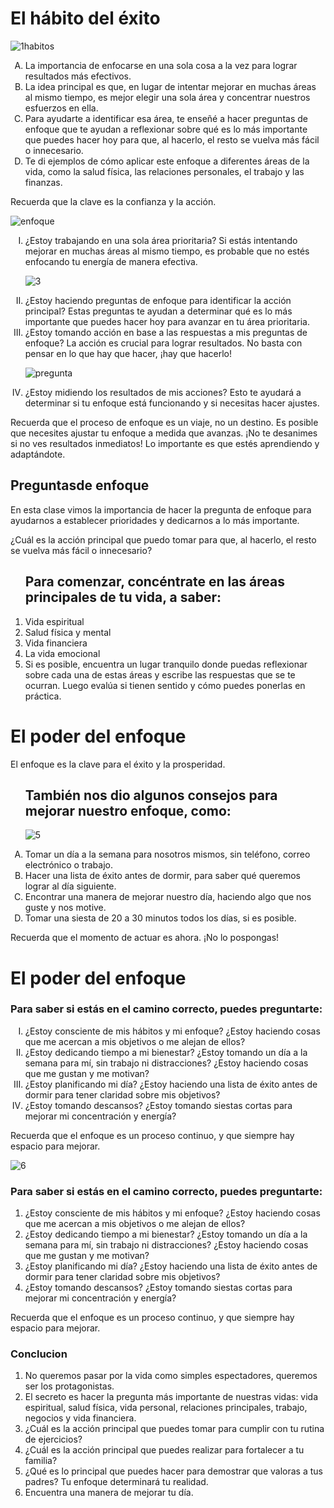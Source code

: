 <h1>El hábito del éxito </h1>

![1habitos](https://github.com/user-attachments/assets/67500985-52ba-4ccc-9a88-b1d3e55647cf)

<ol type='A'>
<li>La importancia de enfocarse en una sola cosa a la vez para lograr resultados más efectivos.</li> 
<li>La idea principal es que, en lugar de intentar mejorar en muchas áreas al mismo tiempo, es mejor elegir una sola área y concentrar nuestros esfuerzos en ella.</li>
<li>Para ayudarte a identificar esa área, te enseñé a hacer preguntas de enfoque que te ayudan a reflexionar sobre qué es lo más importante que puedes hacer hoy para que, al hacerlo, el resto se vuelva más fácil o innecesario.</li>
<li>Te di ejemplos de cómo aplicar este enfoque a diferentes áreas de la vida, como la salud física, las relaciones personales, el trabajo y las finanzas.</li>
</ol>
<p>Recuerda que la clave es la confianza y la acción.</p>

![enfoque](https://github.com/user-attachments/assets/310eaa66-bca5-4815-8041-beffa9a7d2ce)

<ol type='I'>

<li>¿Estoy trabajando en una sola área prioritaria? Si estás intentando mejorar en muchas áreas al mismo tiempo, es probable que no estés enfocando tu energía de manera efectiva.</li>

![3](https://github.com/user-attachments/assets/459486b0-c3ab-49a7-973d-0875076ac724)


<li>¿Estoy haciendo preguntas de enfoque para identificar la acción principal? Estas preguntas te ayudan a determinar qué es lo más importante que puedes hacer hoy para avanzar en tu área prioritaria.</li>
<li>¿Estoy tomando acción en base a las respuestas a mis preguntas de enfoque? La acción es crucial para lograr resultados. No basta con pensar en lo que hay que hacer, ¡hay que hacerlo!</li>

![pregunta](https://github.com/user-attachments/assets/36fe09fa-76ae-4333-8474-a2873a09c716)

<li>¿Estoy midiendo los resultados de mis acciones? Esto te ayudará a determinar si tu enfoque está funcionando y si necesitas hacer ajustes.</li>
</ol>
<p>Recuerda que el proceso de enfoque es un viaje, no un destino. Es posible que necesites ajustar tu enfoque a medida que avanzas. ¡No te desanimes si no ves resultados inmediatos! Lo importante es que estés aprendiendo y adaptándote.</p>

<h2>Preguntasde enfoque</h2>

<p>En esta clase vimos la importancia de hacer la pregunta de enfoque para ayudarnos a establecer prioridades y dedicarnos a lo más importante.

¿Cuál es la acción principal que puedo tomar para que, al hacerlo, el resto se vuelva más fácil o innecesario?</p>

<ol >
 <h2>Para comenzar, concéntrate en las áreas principales de tu vida, a saber:</h2>

<li>Vida espiritual</li>
<li>Salud física y mental</li>
<li>Vida financiera</li>
<li>La vida emocional</li>
<li>Si es posible, encuentra un lugar tranquilo donde puedas reflexionar sobre cada una de estas áreas y escribe las respuestas que se te ocurran. Luego evalúa si tienen sentido y cómo puedes ponerlas en práctica.</li>
</ol>

<h1>El poder del enfoque</h1>
<p>El enfoque es la clave para el éxito y la prosperidad.</p>

<ol type='A'>
<h2>También nos dio algunos consejos para mejorar nuestro enfoque, como:</h2>

![5](https://github.com/user-attachments/assets/771e328d-2aaf-482c-a6d4-58e0e11ce99c)


<li>Tomar un día a la semana para nosotros mismos, sin teléfono, correo electrónico o trabajo.</li>
<li>Hacer una lista de éxito antes de dormir, para saber qué queremos lograr al día siguiente.</li>
<li>Encontrar una manera de mejorar nuestro día, haciendo algo que nos guste y nos motive.</li>
<li>Tomar una siesta de 20 a 30 minutos todos los días, si es posible.</li>
</ol>
<p>Recuerda que el momento de actuar es ahora. ¡No lo pospongas!</p>

 <h1> El poder del enfoque</h1>

<h3> Para saber si estás en el camino correcto, puedes preguntarte:</h3>
<ol type='I'>

<li>¿Estoy consciente de mis hábitos y mi enfoque? ¿Estoy haciendo cosas que me acercan a mis objetivos o me alejan de ellos?</li>
<li>¿Estoy dedicando tiempo a mi bienestar? ¿Estoy tomando un día a la semana para mí, sin trabajo ni distracciones? ¿Estoy haciendo cosas que me gustan y me motivan?</li>
<li>¿Estoy planificando mi día? ¿Estoy haciendo una lista de éxito antes de dormir para tener claridad sobre mis objetivos?</li>
<li>¿Estoy tomando descansos? ¿Estoy tomando siestas cortas para mejorar mi concentración y energía?</li>
</ol>
<p>Recuerda que el enfoque es un proceso continuo, y que siempre hay espacio para mejorar.</p>

![6](https://github.com/user-attachments/assets/91044c59-54df-4db8-aecf-7dadea84921e)

<h3> Para saber si estás en el camino correcto, puedes preguntarte:</h3>
<ol >

<li>¿Estoy consciente de mis hábitos y mi enfoque? ¿Estoy haciendo cosas que me acercan a mis objetivos o me alejan de ellos?</li>
<li>¿Estoy dedicando tiempo a mi bienestar? ¿Estoy tomando un día a la semana para mí, sin trabajo ni distracciones? ¿Estoy haciendo cosas que me gustan y me motivan?</li>
<li>¿Estoy planificando mi día? ¿Estoy haciendo una lista de éxito antes de dormir para tener claridad sobre mis objetivos?</li>
<li>¿Estoy tomando descansos? ¿Estoy tomando siestas cortas para mejorar mi concentración y energía?</li>
</ol>
<p>Recuerda que el enfoque es un proceso continuo, y que siempre hay espacio para mejorar.</p>


<h3>Conclucion</h3>
<ol type='*'>

<li>No queremos pasar por la vida como simples espectadores, queremos ser los protagonistas.</li>
<li>El secreto es hacer la pregunta más importante de nuestras vidas: vida espiritual, salud física, vida personal, relaciones principales, trabajo, negocios y vida financiera.</li>
<li>¿Cuál es la acción principal que puedes tomar para cumplir con tu rutina de ejercicios?</li>
<li>¿Cuál es la acción principal que puedes realizar para fortalecer a tu familia?</li>
<li>¿Qué es lo principal que puedes hacer para demostrar que valoras a tus padres?
Tu enfoque determinará tu realidad.</li>
<li>Encuentra una manera de mejorar tu día.</li>
</ol>







